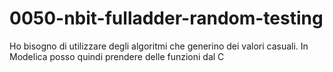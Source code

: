 # 0050-nbit-fulladder-random-testing

Ho bisogno di utilizzare degli algoritmi che generino dei valori casuali.
In Modelica posso quindi prendere delle funzioni dal C